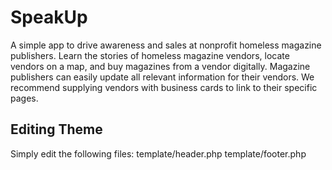 # SpeakUp

A simple app to drive awareness and sales at nonprofit homeless magazine publishers. Learn the stories of homeless magazine vendors, locate vendors on a map, and buy magazines from a vendor digitally. Magazine publishers can easily update all relevant information for their vendors. We recommend supplying vendors with business cards to link to their specific pages.

## Editing Theme

Simply edit the following files:
template/header.php
template/footer.php